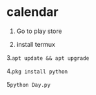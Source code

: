 # calendar

1.  Go to play store

2. install termux

3.`apt update && apt upgrade`

4.`pkg install python`

5`python Day.py`

